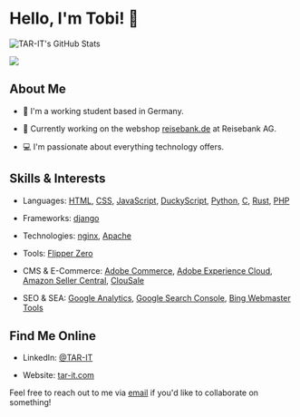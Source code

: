 # Hello, I'm Tobi! 👋

![TAR-IT's GitHub Stats](https://github-readme-stats.vercel.app/api?username=TAR-IT&theme=transparent&show_icons=true&text_color=656d76&border_color=656d76)

[![](https://visitcount.itsvg.in/api?id=TAR-IT&label=Profile%20Views&color=1&pretty=false)](https://visitcount.itsvg.in)

## About Me
- 🌱 I'm a working student based in Germany.

- 💼 Currently working on the webshop [reisebank.de](https://www.reisebank.de) at Reisebank AG.

- 💻 I'm passionate about everything technology offers.

## Skills & Interests
- Languages: 
[HTML](https://www.w3schools.com/html/), 
[CSS](https://www.w3schools.com/css/), 
[JavaScript](https://www.javascript.com), 
[DuckyScript](https://docs.hak5.org/hak5-usb-rubber-ducky/duckyscript-tm-quick-reference), 
[Python](https://www.python.org), 
[C](https://www.w3schools.com/c/c_intro.php?external_link=true), 
[Rust](https://www.rust-lang.org), 
[PHP](https://www.php.net)

- Frameworks:
[django](https://www.djangoproject.com) 

- Technologies: 
[nginx](https://nginx.org/en/), 
[Apache](https://httpd.apache.org)

- Tools:
[Flipper Zero](https://flipperzero.one) 

- CMS & E-Commerce:
[Adobe Commerce](https://developer.adobe.com/commerce/docs/), 
[Adobe Experience Cloud](https://business.adobe.com), 
[Amazon Seller Central](https://sellercentral.amazon.de), 
[ClouSale](https://www.clousale.com)

- SEO & SEA:
[Google Analytics](https://marketingplatform.google.com/about/analytics/), 
[Google Search Console](https://search.google.com/search-console/about), 
[Bing Webmaster Tools](https://www.bing.com/webmasters/about)

## Find Me Online
- LinkedIn: [@TAR-IT](https://linkedin.com/in/tar-it/)

- Website: [tar-it.com](https://tar-it.com)

Feel free to reach out to me via [email](mailto:contact@tar-it.com) if you'd like to collaborate on something!


